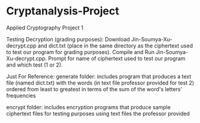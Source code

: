 # Cryptanalysis-Project
Applied Cryptography Project 1

Testing Decryption (grading purposes):
Download Jin-Soumya-Xu-decrypt.cpp and dict.txt (place in the same directory as the ciphertext used to test our program for grading purposes).
Compile and Run Jin-Soumya-Xu-decrypt.cpp.
Prompt for name of ciphertext used to test our program and which test (1 or 2).


Just For Reference:
generate folder: includes program that produces a text file (named dict.txt) with the words (in text file professor provided for test 2) ordered from least to greatest in terms of the sum of the word's letters' frequencies

encrypt folder: includes encryption programs that produce sample ciphertext files for testing purposes using text files the professor provided

